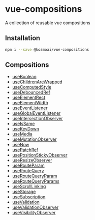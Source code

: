 # vue-compositions

A collection of reusable vue compositions

## Installation

```bash
npm i --save @kozmoai/vue-compositions
```

## Compositions

- [useBoolean](https://github.com/kozmoai/vue-compositions/tree/main/src/useBoolean)
- [useChildrenAreWrapped](https://github.com/kozmoai/vue-compositions/tree/main/src/useChildrenAreWrapped)
- [useComputedStyle](https://github.com/kozmoai/vue-compositions/tree/main/src/useComputedStyle)
- [useDebouncedRef](https://github.com/kozmoai/vue-compositions/tree/main/src/useDebouncedRef)
- [useElementRect](https://github.com/kozmoai/vue-compositions/tree/main/src/useElementRect)
- [useElementWidth](https://github.com/kozmoai/vue-compositions/tree/main/src/useElementWidth)
- [useEventListener](https://github.com/kozmoai/vue-compositions/tree/main/src/useEventListener)
- [useGlobalEventListener](https://github.com/kozmoai/vue-compositions/tree/main/src/useGlobalEventListener)
- [useIntersectionObserver](https://github.com/kozmoai/vue-compositions/tree/main/src/useIntersectionObserver)
- [useIsSame](https://github.com/kozmoai/vue-compositions/tree/main/src/useIsSame)
- [useKeyDown](https://github.com/kozmoai/vue-compositions/tree/main/src/useKeyDown)
- [useMedia](https://github.com/kozmoai/vue-compositions/tree/main/src/useMedia)
- [useMutationObserver](https://github.com/kozmoai/vue-compositions/tree/main/src/useMutationObserver)
- [useNow](https://github.com/kozmoai/vue-compositions/tree/main/src/useNow)
- [usePatchRef](https://github.com/kozmoai/vue-compositions/tree/main/src/usePatchRef)
- [usePositionStickyObserver](https://github.com/kozmoai/vue-compositions/tree/main/src/usePositionStickyObserver)
- [useResizeObserver](https://github.com/kozmoai/vue-compositions/tree/main/src/useResizeObserver)
- [useRouteParam](https://github.com/kozmoai/vue-compositions/tree/main/src/useRouteParam)
- [useRouteQuery](https://github.com/kozmoai/vue-compositions/tree/main/src/useRouteQuery)
- [useRouteQueryParam](https://github.com/kozmoai/vue-compositions/tree/main/src/useRouteQueryParam)
- [useRouteQueryParams](https://github.com/kozmoai/vue-compositions/tree/main/src/useRouteQueryParams)
- [useScrollLinking](https://github.com/kozmoai/vue-compositions/tree/main/src/useScrollLinking)
- [useStorage](https://github.com/kozmoai/vue-compositions/tree/main/src/useStorage)
- [useSubscription](https://github.com/kozmoai/vue-compositions/tree/main/src/useSubscription)
- [useValidation](https://github.com/kozmoai/vue-compositions/tree/main/src/useValidation)
- [useValidationObserver](https://github.com/kozmoai/vue-compositions/tree/main/src/useValidationObserver)
- [useVisibilityObserver](https://github.com/kozmoai/vue-compositions/tree/main/src/useVisibilityObserver)
